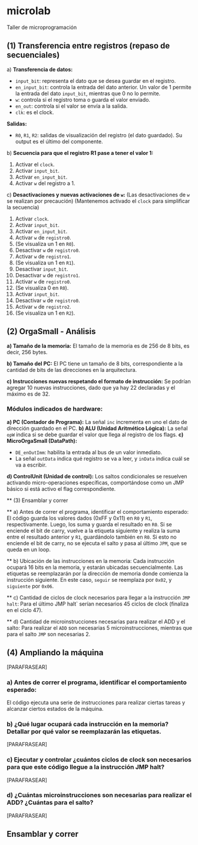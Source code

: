 # microlab
Taller de microprogramación

## (1) Transferencia entre registros (repaso de secuenciales)

a) **Transferencia de datos:**
   - `input_bit`: representa el dato que se desea guardar en el registro.
   - `en_input_bit`: controla la entrada del dato anterior. Un valor de 1 permite la entrada del dato `input_bit`, mientras que 0 no lo permite.
   - `w`: controla si el registro toma o guarda el valor enviado.
   - `en_out`: controla si el valor se envía a la salida.
   - `clk`: es el clock.

   **Salidas:**
   - `R0`, `R1`, `R2`: salidas de visualización del registro (el dato guardado). Su output es el último del componente.

b) **Secuencia para que el registro R1 pase a tener el valor 1:**
   1. Activar el `clock`.
   2. Activar `input_bit`.
   3. Activar `en_input_bit`.
   4. Activar `w` del registro a 1.

c) **Desactivaciones y nuevas activaciones de `w`:**
   (Las desactivaciones de `w` se realizan por precaución)
   (Mantenemos activado el `clock` para simplificar la secuencia)

   1. Activar `clock`.
   2. Activar `input_bit`.
   3. Activar `en_input_bit`.
   4. Activar `w` de `registro0`.
   5. (Se visualiza un 1 en `R0`).
   6. Desactivar `w` de `registro0`.
   7. Activar `w` de `registro1`.
   8. (Se visualiza un 1 en `R1`).
   9. Desactivar `input_bit`.
  10. Desactivar `w` de `registro1`.
  11. Activar `w` de `registro0`.
  12. (Se visualiza 0 en `R0`).
  13. Activar `input_bit`.
  14. Desactivar `w` de `registro0`.
  15. Activar `w` de `registro2`.
  16. (Se visualiza un 1 en `R2`).

## (2) OrgaSmall - Análisis

**a) Tamaño de la memoria:**
   El tamaño de la memoria es de 256 de 8 bits, es decir, 256 bytes.

**b) Tamaño del PC:**
   El PC tiene un tamaño de 8 bits, correspondiente a la cantidad de bits de las direcciones en la arquitectura.

**c) Instrucciones nuevas respetando el formato de instrucción:**
   Se podrían agregar 10 nuevas instrucciones, dado que ya hay 22 declaradas y el máximo es de 32.

### Módulos indicados de hardware:

**a) PC (Contador de Programa):** La señal `inc` incrementa en uno el dato de dirección guardado en el PC.
**b) ALU (Unidad Aritmético Lógica):** La señal `opW` indica si se debe guardar el valor que llega al registro de los flags.
**c) MicroOrgaSmall (DataPath):**
  - `DE_enOutImm`: habilita la entrada al bus de un valor inmediato.
  -  La señal `outData` indica qué registro se va a leer, y `inData` indica cuál se va a escribir.
  
**d) ControlUnit (Unidad de control):** Los saltos condicionales se resuelven activando micro-operaciones específicas, comportándose como un JMP básico si está activo el flag correspondiente.

** (3) Ensamblar y correr

** a) Antes de correr el programa, identificar el comportamiento esperado:
El código guarda los valores dados (0xFF y 0x11) en `R0` y `R1`, respectivamente. Luego, los suma y guarda el resultado en `R0`. Si se enciende el bit de carry, vuelve a la etiqueta siguiente y realiza la suma entre el resultado anterior y `R1`, guardándolo también en `R0`. Si esto no enciende el bit de carry, no se ejecuta el salto y pasa al último `JPM`, que se queda en un loop.

** b) Ubicación de las instrucciones en la memoria:
Cada instrucción ocupará 16 bits en la memoria, y estarán ubicadas secuencialmente. Las etiquetas se reemplazarán por la dirección de memoria donde comienza la instrucción siguiente. En este caso, `seguir` se reemplaza por `0x02`, y `siguiente` por `0x06`.

** c) Cantidad de ciclos de clock necesarios para llegar a la instrucción `JMP halt`:
Para el último JMP halt` serían necesarios 45 ciclos de clock (finaliza en el ciclo 47).

** d) Cantidad de microinstrucciones necesarias para realizar el ADD y el salto:
Para realizar el `ADD` son necesarias 5 microinstrucciones, mientras que para el salto `JMP` son necesarias 2.

## (4) Ampliando la máquina

[PARAFRASEAR]

### a) Antes de correr el programa, identificar el comportamiento esperado:

El código ejecuta una serie de instrucciones para realizar ciertas tareas y alcanzar ciertos estados de la máquina.

### b) ¿Qué lugar ocupará cada instrucción en la memoria? Detallar por qué valor se reemplazarán las etiquetas.

[PARAFRASEAR]

### c) Ejecutar y controlar ¿cuántos ciclos de clock son necesarios para que este código llegue a la instrucción JMP halt?

[PARAFRASEAR]

### d) ¿Cuántas microinstrucciones son necesarias para realizar el ADD? ¿Cuántas para el salto?

[PARAFRASEAR]

## Ensamblar y correr
